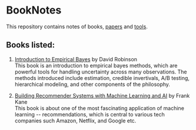 # BookNotes
This repository contains notes of books, [papers](https://github.com/RuiyeNi/BookNotes/tree/master/PaperNotes) and [tools](https://github.com/RuiyeNi/BookNotes/tree/master/ToolsNotes).

## Books listed:   
1. [Introduction to Empirical Bayes](https://github.com/RuiyeNi/BookNotes/tree/master/EmpiricalBayes)  by David Robinson  
This book is an introduction to empirical bayes methods, which are powerful tools for handling uncertainty across many  observations. The methods introduced include estimation, credible invertivals, A/B testing, hierarchical modeling, and other components of the philosophy.  

2. [Building Recommender Systems with Machine Learning and AI](https://github.com/RuiyeNi/BookNotes/tree/master/BuilidingRecommenderSystems)  by Frank Kane  
This book is about one of the most fascinating application of machine learning -- recommendations, which is central to various tech companies such Amazon, Netflix, and Google etc. 
